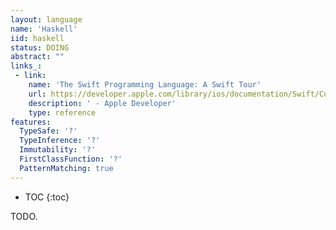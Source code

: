 ```yaml
---
layout: language
name: 'Haskell'
iid: haskell
status: DOING
abstract: ""
links_:
 - link:
    name: 'The Swift Programming Language: A Swift Tour'
    url: https://developer.apple.com/library/ios/documentation/Swift/Conceptual/Swift_Programming_Language/GuidedTour.html#//apple_ref/doc/uid/TP40014097-CH2-ID1
    description: ' - Apple Developer'
    type: reference
features:
  TypeSafe: '?'
  TypeInference: '?'
  Immutability: '?'
  FirstClassFunction: '?'
  PatternMatching: true
---
```


* TOC
{:toc}

TODO.
